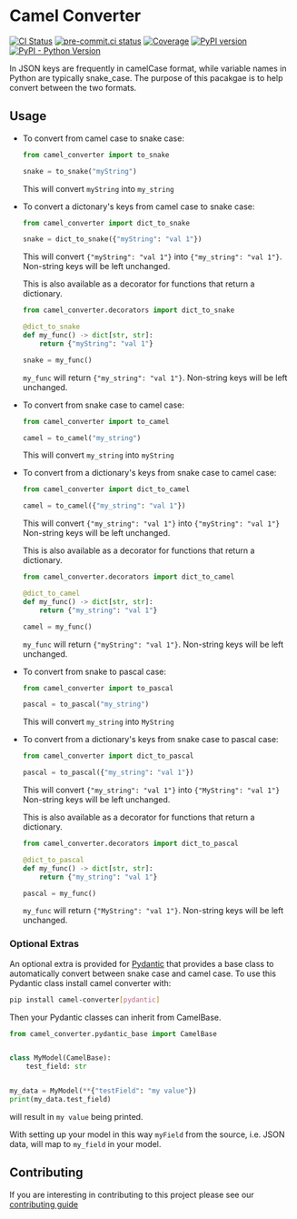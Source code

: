 # Camel Converter

[![CI Status](https://github.com/sanders41/camel-converter/workflows/CI/badge.svg?branch=main&event=push)](https://github.com/sanders41/camel-converter/actions?query=workflow%3CI+branch%3Amain+event%3Apush)
[![pre-commit.ci status](https://results.pre-commit.ci/badge/github/sanders41/camel-converter/main.svg)](https://results.pre-commit.ci/latest/github/sanders41/camel-converter/main)
[![Coverage](https://codecov.io/github/sanders41/camel-converter/coverage.svg?branch=main)](https://codecov.io/gh/sanders41/camel-converter)
[![PyPI version](https://badge.fury.io/py/camel-converter.svg)](https://badge.fury.io/py/camel-converter)
[![PyPI - Python Version](https://img.shields.io/pypi/pyversions/camel-converter?color=5cc141)](https://github.com/sanders41/camel-converter)

In JSON keys are frequently in camelCase format, while variable names in Python are typically
snake_case. The purpose of this pacakgae is to help convert between the two formats.

## Usage

- To convert from camel case to snake case:

  ```py
  from camel_converter import to_snake

  snake = to_snake("myString")
  ```

  This will convert `myString` into `my_string`

- To convert a dictonary's keys from camel case to snake case:

  ```py
  from camel_converter import dict_to_snake

  snake = dict_to_snake({"myString": "val 1"})
  ```

  This will convert `{"myString": "val 1"}` into `{"my_string": "val 1"}`. Non-string keys will be
  left unchanged.

  This is also available as a decorator for functions that return a dictionary.

  ```py
  from camel_converter.decorators import dict_to_snake

  @dict_to_snake
  def my_func() -> dict[str, str]:
      return {"myString": "val 1"}

  snake = my_func()
  ```

  `my_func` will return `{"my_string": "val 1"}`. Non-string keys will be
  left unchanged.

- To convert from snake case to camel case:

  ```py
  from camel_converter import to_camel

  camel = to_camel("my_string")
  ```

  This will convert `my_string` into `myString`

- To convert from a dictionary's keys from snake case to camel case:

  ```py
  from camel_converter import dict_to_camel

  camel = to_camel({"my_string": "val 1"})
  ```

  This will convert `{"my_string": "val 1"}` into `{"myString": "val 1"}` Non-string keys will be
  left unchanged.

  This is also available as a decorator for functions that return a dictionary.

  ```py
  from camel_converter.decorators import dict_to_camel

  @dict_to_camel
  def my_func() -> dict[str, str]:
      return {"my_string": "val 1"}

  camel = my_func()
  ```

  `my_func` will return `{"myString": "val 1"}`. Non-string keys will be
  left unchanged.

- To convert from snake to pascal case:

  ```py
  from camel_converter import to_pascal

  pascal = to_pascal("my_string")
  ```

  This will convert `my_string` into `MyString`

- To convert from a dictionary's keys from snake case to pascal case:

  ```py
  from camel_converter import dict_to_pascal

  pascal = to_pascal({"my_string": "val 1"})
  ```

  This will convert `{"my_string": "val 1"}` into `{"MyString": "val 1"}` Non-string keys will be
  left unchanged.

  This is also available as a decorator for functions that return a dictionary.

  ```py
  from camel_converter.decorators import dict_to_pascal

  @dict_to_pascal
  def my_func() -> dict[str, str]:
      return {"my_string": "val 1"}

  pascal = my_func()
  ```

  `my_func` will return `{"MyString": "val 1"}`. Non-string keys will be
  left unchanged.

### Optional Extras

An optional extra is provided for [Pydantic](https://pydantic-docs.helpmanual.io/) that provides a
base class to automatically convert between snake case and camel case. To use this Pydantic class
install camel converter with:

```sh
pip install camel-converter[pydantic]
```

Then your Pydantic classes can inherit from CamelBase.

```py
from camel_converter.pydantic_base import CamelBase


class MyModel(CamelBase):
    test_field: str


my_data = MyModel(**{"testField": "my value"})
print(my_data.test_field)
```

will result in `my value` being printed.

With setting up your model in this way `myField` from the source, i.e. JSON data, will map to `my_field` in your model.

## Contributing

If you are interesting in contributing to this project please see our [contributing guide](CONTRIBUTING.md)
